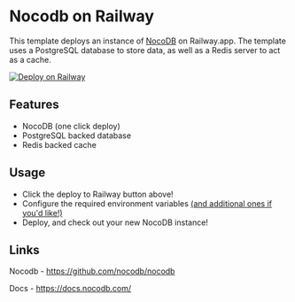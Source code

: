 # Nocodb on Railway
This template deploys an instance of [NocoDB](https://github.com/nocodb/nocodb) on Railway.app. The template uses a PostgreSQL database to store data, as well as a Redis server to act as a cache.

[![Deploy on Railway](https://railway.app/button.svg)](https://railway.app/template/opu-NU)
## Features
- NocoDB (one click deploy)
- PostgreSQL backed database
- Redis backed cache
## Usage
- Click the deploy to Railway button above!
- Configure the required environment variables [(and additional ones if you'd like!)](https://docs.nocodb.com/getting-started/environment-variables)
- Deploy, and check out your new NocoDB instance!
## Links
Nocodb - https://github.com/nocodb/nocodb

Docs - https://docs.nocodb.com/
